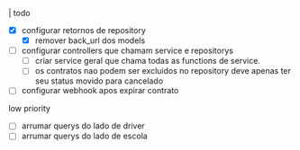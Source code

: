 | todo 

- [x] configurar retornos de repository
    - [x] remover back_url dos models

- [ ] configurar controllers que chamam service e repositorys
    - [ ] criar service geral que chama todas as functions de service.
    - [ ] os contratos nao podem ser excluidos no repository deve apenas ter seu status movido para cancelado

- [ ] configurar webhook apos expirar contrato

low priority
- [ ] arrumar querys do lado de driver
- [ ] arrumar querys do lado de escola
